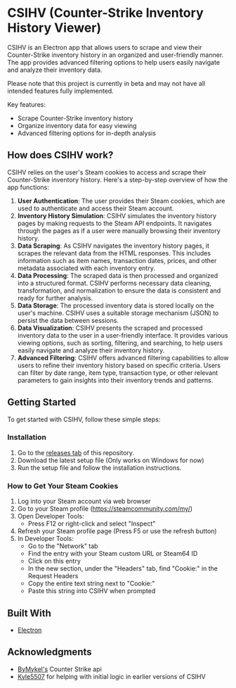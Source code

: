 # CSIHV (Counter-Strike Inventory History Viewer)
CSIHV is an Electron app that allows users to scrape and view their Counter-Strike inventory history in an organized and user-friendly manner. The app provides advanced filtering options to help users easily navigate and analyze their inventory data.

Please note that this project is currently in beta and may not have all intended features fully implemented.

Key features:

-   Scrape Counter-Strike inventory history
-   Organize inventory data for easy viewing
-   Advanced filtering options for in-depth analysis

## How does CSIHV work?
CSIHV relies on the user's Steam cookies to access and scrape their Counter-Strike inventory history. Here's a step-by-step overview of how the app functions:

1.  **User Authentication**: The user provides their Steam cookies, which are used to authenticate and access their Steam account.
2.  **Inventory History Simulation**: CSIHV simulates the inventory history pages by making requests to the Steam API endpoints. It navigates through the pages as if a user were manually browsing their inventory history.
3.  **Data Scraping**: As CSIHV navigates the inventory history pages, it scrapes the relevant data from the HTML responses. This includes information such as item names, transaction dates, prices, and other metadata associated with each inventory entry.
4.  **Data Processing**: The scraped data is then processed and organized into a structured format. CSIHV performs necessary data cleaning, transformation, and normalization to ensure the data is consistent and ready for further analysis.
5.  **Data Storage**: The processed inventory data is stored locally on the user's machine. CSIHV uses a suitable storage mechanism (JSON) to persist the data between sessions.
6.  **Data Visualization**: CSIHV presents the scraped and processed inventory data to the user in a user-friendly interface. It provides various viewing options, such as sorting, filtering, and searching, to help users easily navigate and analyze their inventory history.
7.  **Advanced Filtering**: CSIHV offers advanced filtering capabilities to allow users to refine their inventory history based on specific criteria. Users can filter by date range, item type, transaction type, or other relevant parameters to gain insights into their inventory trends and patterns.

## Getting Started
To get started with CSIHV, follow these simple steps:

### Installation

1.  Go to the [releases tab](https://github.com/Mantequilla53/CSIH-Viewer/releases) of this repository.
2.  Download the latest setup file (Only works on Windows for now)
3.  Run the setup file and follow the installation instructions.

### How to Get Your Steam Cookies
   1. Log into your Steam account via web browser
   2. Go to your Steam profile (https://steamcommunity.com/my/)
   3. Open Developer Tools:
      * Press F12 or right-click and select "Inspect"
   4. Refresh your Steam profile page (Press F5 or use the refresh button)
   5. In Developer Tools:
      * Go to the "Network" tab
      * Find the entry with your Steam custom URL or Steam64 ID
      * Click on this entry
      * In the new section, under the "Headers" tab, find "Cookie:" in the Request Headers
      * Copy the entire text string next to "Cookie:"
      * Paste this string into CSIHV when prompted

## Built With

* [Electron](https://www.electronjs.org/)

## Acknowledgments

* [ByMykel's](https://github.com/ByMykel/CSGO-API) Counter Strike api
* [Kyle5507](https://github.com/kyle5507) for helping with initial logic in earlier versions of CSIHV
